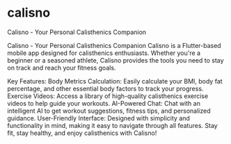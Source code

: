 # calisno
Calisno - Your Personal Calisthenics Companion



Calisno - Your Personal Calisthenics Companion
Calisno is a Flutter-based mobile app designed for calisthenics enthusiasts. Whether you're a beginner or a seasoned athlete, Calisno provides the tools you need to stay on track and reach your fitness goals.

Key Features:
Body Metrics Calculation: Easily calculate your BMI, body fat percentage, and other essential body factors to track your progress.
Exercise Videos: Access a library of high-quality calisthenics exercise videos to help guide your workouts.
AI-Powered Chat: Chat with an intelligent AI to get workout suggestions, fitness tips, and personalized guidance.
User-Friendly Interface: Designed with simplicity and functionality in mind, making it easy to navigate through all features.
Stay fit, stay healthy, and enjoy calisthenics with Calisno!


